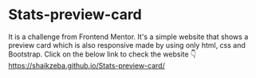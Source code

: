 # Stats-preview-card
It is a challenge from Frontend Mentor.
It's a simple website that shows a preview card which is also responsive made by using only html, css and Bootstrap.
Click on the below link to check the website 👇<br>
https://shaikzeba.github.io/Stats-preview-card/
